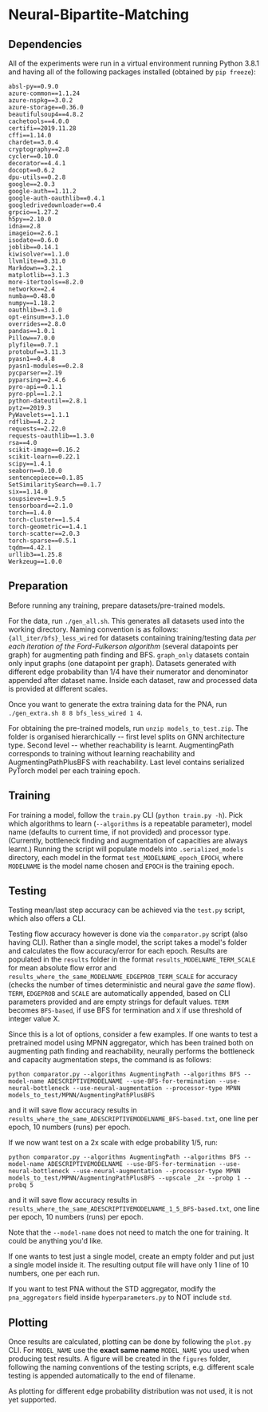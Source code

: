 # Neural-Bipartite-Matching

## Dependencies

All of the experiments were run in a virtual environment running Python 3.8.1 and having all of the following packages installed (obtained by `pip freeze`):
```
absl-py==0.9.0
azure-common==1.1.24
azure-nspkg==3.0.2
azure-storage==0.36.0
beautifulsoup4==4.8.2
cachetools==4.0.0
certifi==2019.11.28
cffi==1.14.0
chardet==3.0.4
cryptography==2.8
cycler==0.10.0
decorator==4.4.1
docopt==0.6.2
dpu-utils==0.2.8
google==2.0.3
google-auth==1.11.2
google-auth-oauthlib==0.4.1
googledrivedownloader==0.4
grpcio==1.27.2
h5py==2.10.0
idna==2.8
imageio==2.6.1
isodate==0.6.0
joblib==0.14.1
kiwisolver==1.1.0
llvmlite==0.31.0
Markdown==3.2.1
matplotlib==3.1.3
more-itertools==8.2.0
networkx==2.4
numba==0.48.0
numpy==1.18.2
oauthlib==3.1.0
opt-einsum==3.1.0
overrides==2.8.0
pandas==1.0.1
Pillow==7.0.0
plyfile==0.7.1
protobuf==3.11.3
pyasn1==0.4.8
pyasn1-modules==0.2.8
pycparser==2.19
pyparsing==2.4.6
pyro-api==0.1.1
pyro-ppl==1.2.1
python-dateutil==2.8.1
pytz==2019.3
PyWavelets==1.1.1
rdflib==4.2.2
requests==2.22.0
requests-oauthlib==1.3.0
rsa==4.0
scikit-image==0.16.2
scikit-learn==0.22.1
scipy==1.4.1
seaborn==0.10.0
sentencepiece==0.1.85
SetSimilaritySearch==0.1.7
six==1.14.0
soupsieve==1.9.5
tensorboard==2.1.0
torch==1.4.0
torch-cluster==1.5.4
torch-geometric==1.4.1
torch-scatter==2.0.3
torch-sparse==0.5.1
tqdm==4.42.1
urllib3==1.25.8
Werkzeug==1.0.0
```

## Preparation
Before running any training, prepare datasets/pre-trained models.

For the data, run `./gen_all.sh`. This generates all datasets used into
the working directory. Naming convention is as follows:
`{all_iter/bfs}_less_wired` for datasets containing training/testing data *per
each iteration of the Ford-Fulkerson algorithm* (several datapoints per graph)
for augmenting path finding and BFS. `graph_only` datasets contain only input
graphs (one datapoint per graph). Datasets generated with different edge
probability than 1/4 have their numerator and denominator appended
after dataset name. Inside each dataset, raw and processed data is provided at
different scales.

Once you want to generate the extra training data for the PNA, run
`./gen_extra.sh 8 8 bfs_less_wired 1 4`.

For obtaining the pre-trained models, run `unzip models_to_test.zip`. The
folder is organised hierarchically -- first level splits on GNN architecture
type. Second level -- whether reachability is learnt. AugmentingPath
corresponds to training
without learning reachability and AugmentingPathPlusBFS with reachability. Last
level contains serialized PyTorch model per each training epoch.

## Training

For training a model, follow the `train.py` CLI (`python train.py -h`).  Pick
which algorithms to learn (`--algorithms` is a repeatable parameter), model
name (defaults to current time, if not provided) and processor type.
(Currently, bottleneck finding and augmentation of capacities are always
learnt.) Running the script will populate models into `.serialized_models`
directory, each model in the format `test_MODELNAME_epoch_EPOCH`, where
`MODELNAME` is the model name chosen and `EPOCH` is the training epoch.

## Testing

Testing mean/last step accuracy can be achieved via the `test.py` script, which
also offers a CLI.

Testing flow accuracy however is done via the `comparator.py` script (also
having CLI). Rather than a single model, the script takes a model's folder and
calculates the flow accuracy/error for each epoch. Results are populated in the
`results` folder in the format `results_MODELNAME_TERM_SCALE` for mean absolute
flow error and `results_where_the_same_MODELNAME_EDGEPROB_TERM_SCALE` for
accuracy (checks the number of times deterministic and neural gave *the same*
flow).  `TERM`, `EDGEPROB` and `SCALE` are automatically appended, based on CLI
parameters provided and are empty strings for default values. `TERM` becomes
`BFS-based`, if use BFS for termination and `X` if use threshold of integer
value X.

Since this is a lot of options, consider a few examples. If one wants
to test a pretrained model using MPNN aggregator, which has been trained both
on augmenting path finding and reachability, neurally performs the bottleneck
and capacity augmentation steps, the command is as follows:
```
python comparator.py --algorithms AugmentingPath --algorithms BFS --model-name ADESCRIPTIVEMODELNAME --use-BFS-for-termination --use-neural-bottleneck --use-neural-augmentation --processor-type MPNN models_to_test/MPNN/AugmentingPathPlusBFS
```
and it will save flow accuracy results in
`results_where_the_same_ADESCRIPTIVEMODELNAME_BFS-based.txt`, one line per
epoch, 10 numbers (runs) per epoch.

If we now want test on a 2x scale with edge probability 1/5, run:
```
python comparator.py --algorithms AugmentingPath --algorithms BFS --model-name ADESCRIPTIVEMODELNAME --use-BFS-for-termination --use-neural-bottleneck --use-neural-augmentation --processor-type MPNN models_to_test/MPNN/AugmentingPathPlusBFS --upscale _2x --probp 1 --probq 5
```
and it will save flow accuracy results in
`results_where_the_same_ADESCRIPTIVEMODELNAME_1_5_BFS-based.txt`, one line per
epoch, 10 numbers (runs) per epoch.

Note that the `--model-name` does not need to match the one for training. It
could be anything you'd like.

If one wants to test just a single model, create an empty folder and put just
a single model inside it. The resulting output file will have only 1 line of 10
numbers, one per each run.

If you want to test PNA without the STD aggregator, modify the
`pna_aggregators` field inside `hyperparameters.py` to NOT include `std`.

## Plotting

Once results are calculated, plotting can be done by following the `plot.py`
CLI. For `MODEL_NAME` use the **exact same name** `MODEL_NAME` you used when
producing test results. A figure will be created in the `figures` folder,
following the naming conventions of the testing scripts, e.g. different scale
testing is appended automatically to the end of filename.

As plotting for different edge probability distribution was not used,
it is not yet supported.
